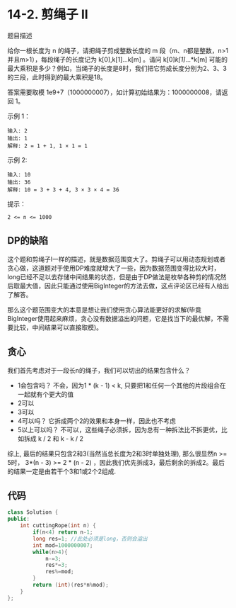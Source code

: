 # 14-2. 剪绳子 II

 

 题目描述

给你一根长度为 n 的绳子，请把绳子剪成整数长度的 m 段（m、n都是整数，n>1并且m>1），每段绳子的长度记为 k[0],k[1]...k[m] 。请问 k[0]*k[1]*...*k[m] 可能的最大乘积是多少？例如，当绳子的长度是8时，我们把它剪成长度分别为2、3、3的三段，此时得到的最大乘积是18。

答案需要取模 1e9+7（1000000007），如计算初始结果为：1000000008，请返回 1。

示例 1：

```
输入: 2
输出: 1
解释: 2 = 1 + 1, 1 × 1 = 1
```

示例 2:

```
输入: 10
输出: 36
解释: 10 = 3 + 3 + 4, 3 × 3 × 4 = 36
```

提示：

```
2 <= n <= 1000
```

 

##  DP的缺陷

这个题和剪绳子I一样的描述，就是数据范围变大了。剪绳子可以用动态规划或者贪心做，这道题对于使用DP难度就增大了一些，因为数据范围变得比较大时，long已经不足以去存储中间结果的状态，但是由于DP做法是枚举各种剪的情况然后取最大值，因此只能通过使用BigInteger的方法去做，这点评论区已经有人给出了解答。

那么这个题范围变大的本意是想让我们使用贪心算法能更好的求解(毕竟BigInteger使用起来麻烦，贪心没有数据溢出的问题，它是找当下的最优解，不需要比较，中间结果可以直接取模)。

## 贪心

我们首先考虑对于一段长n的绳子，我们可以切出的结果包含什么？

- 1会包含吗？ 不会，因为1 * (k - 1) < k, 只要把1和任何一个其他的片段组合在一起就有个更大的值
- 2可以
- 3可以
- 4可以吗？ 它拆成两个2的效果和本身一样，因此也不考虑
- 5以上可以吗？ 不可以，这些绳子必须拆，因为总有一种拆法比不拆更优，比如拆成 k / 2 和 k - k / 2

综上, 最后的结果只包含2和3(当然当总长度为2和3时单独处理), 那么很显然n >= 5时， 3*(n - 3) >= 2 * (n - 2) ，因此我们优先拆成3，最后剩余的拆成2。最后的结果一定是由若干个3和1或2个2组成.

## 代码

```C++
class Solution {
public:
    int cuttingRope(int n) {
        if(n<4) return n-1;
        long res=1; //此处必须是long，否则会溢出
        int mod=1000000007;
        while(n>4){
            n-=3;
            res*=3;
            res%=mod;
        }
        return (int)(res*n%mod);
    }
};
```

 

<iframe src="https://qiyukf.com/sdk/res/delegate.html?1593394312829" style="border: 0px; margin: 0px; padding: 0px; cursor: default !important; height: 0px; width: 0px;"></iframe>